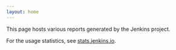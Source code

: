```yaml
---
layout: home
---
```


This page hosts various reports generated by the Jenkins project.

For the usage statistics, see [stats.jenkins.io](http://stats.jenkins.io/).